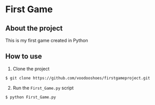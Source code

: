 # First Game

## About the project

This is my first game created in Python

## How to use

1. Clone the project

```bash
$ git clone https://github.com/voodooshoes/firstgameproject.git
```

2. Run the `First_Game.py` script

```bash
$ python First_Game.py
```
